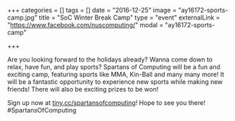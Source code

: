 +++
categories = []
tags = []
date = "2016-12-25"
image = "ay16172-sports-camp.jpg"
title = "SoC Winter Break Camp"
type = "event"
externalLink = "https://www.facebook.com/nuscomputing/"
modal = "ay16172-sports-camp"

+++

Are you looking forward to the holidays already? Wanna come down to relax, have fun, and play sports? Spartans of Computing will be a fun and exciting camp, featuring sports like MMA, Kin-Ball and many many more! It will be a fantastic opportunity to experience new sports while making new friends! There will also be exciting prizes to be won!

Sign up now at [tiny.cc/spartansofcomputing](http://tiny.cc/spartansofcomputing)! Hope to see you there! #SpartansOfComputing
